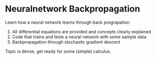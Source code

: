 # Neuralnetwork Backpropagation
Learn how a neural network learns through back prograpation
1. All differential equations are provided and concepts clearly explained
2. Code that trains and tests a neural network with some sample data
3. Backpropagation through stochasitc gradient descent

Topic is dense, get ready for some (simple) calculus.

